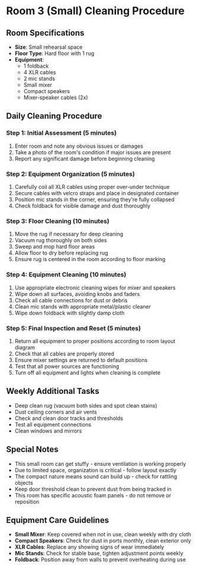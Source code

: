 # Room 3 (Small) Cleaning Procedure

## Room Specifications
- **Size**: Small rehearsal space
- **Floor Type**: Hard floor with 1 rug
- **Equipment**: 
  - 1 foldback
  - 4 XLR cables
  - 2 mic stands
  - Small mixer
  - Compact speakers
  - Mixer-speaker cables (2x)

## Daily Cleaning Procedure

### Step 1: Initial Assessment (5 minutes)
1. Enter room and note any obvious issues or damages
2. Take a photo of the room's condition if major issues are present
3. Report any significant damage before beginning cleaning

### Step 2: Equipment Organization (5 minutes)
1. Carefully coil all XLR cables using proper over-under technique
2. Secure cables with velcro straps and place in designated container
3. Position mic stands in the corner, ensuring they're fully collapsed
4. Check foldback for visible damage and dust thoroughly

### Step 3: Floor Cleaning (10 minutes)
1. Move the rug if necessary for deep cleaning
2. Vacuum rug thoroughly on both sides
3. Sweep and mop hard floor areas
4. Allow floor to dry before replacing rug
5. Ensure rug is centered in the room according to floor marking

### Step 4: Equipment Cleaning (10 minutes)
1. Use appropriate electronic cleaning wipes for mixer and speakers
2. Wipe down all surfaces, avoiding knobs and faders
3. Check all cable connections for dust or debris
4. Clean mic stands with appropriate metal/plastic cleaner
5. Wipe down foldback with slightly damp cloth

### Step 5: Final Inspection and Reset (5 minutes)
1. Return all equipment to proper positions according to room layout diagram
2. Check that all cables are properly stored
3. Ensure mixer settings are returned to default positions
4. Test that all power sources are functioning
5. Turn off all equipment and lights when cleaning is complete

## Weekly Additional Tasks
- Deep clean rug (vacuum both sides and spot clean stains)
- Dust ceiling corners and air vents
- Check and clean door tracks and thresholds
- Test all equipment connections
- Clean windows and mirrors

## Special Notes
- This small room can get stuffy - ensure ventilation is working properly
- Due to limited space, organization is critical - follow layout exactly
- The compact nature means sound can build up - check for rattling objects
- Keep door threshold clean to prevent dust from being tracked in
- This room has specific acoustic foam panels - do not remove or reposition

## Equipment Care Guidelines
- **Small Mixer**: Keep covered when not in use, clean weekly with dry cloth
- **Compact Speakers**: Check for dust in ports monthly, clean exterior only
- **XLR Cables**: Replace any showing signs of wear immediately
- **Mic Stands**: Check for stable base, tighten adjustment points weekly
- **Foldback**: Position away from walls to prevent overheating during use 